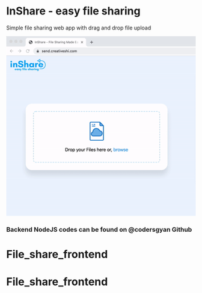 # InShare - easy file sharing
Simple file sharing web app with drag and drop file upload

![demo gif](https://github.com/ShivamJoker/GIF-Demos/raw/master/inshare%20demo.gif)

### Backend NodeJS codes can be found on @codersgyan Github

# File_share_frontend
# File_share_frontend
